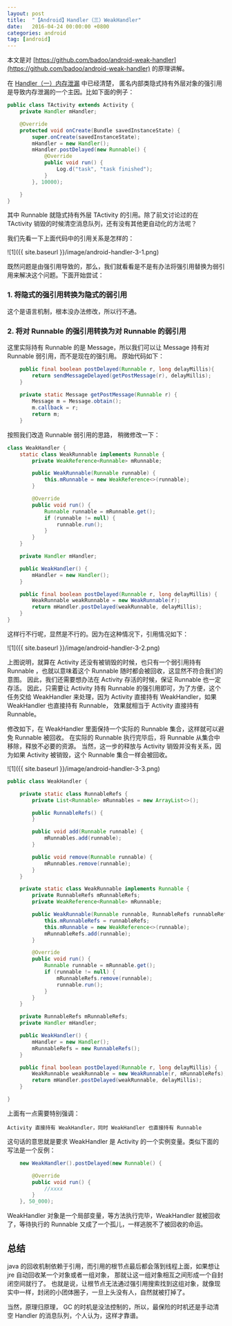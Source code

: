 ```yaml
---
layout: post
title:  "【Android】Handler（三）WeakHandler"
date:   2016-04-24 00:00:00 +0800
categories: android
tag: [android]
---
```

本文是对 [https://github.com/badoo/android-weak-handler](https://github.com/badoo/android-weak-handler) 的原理讲解。

在 [Handler（一）内存泄漏](http://xesam.github.io/android/2016/03/27/Android-Handler-%E4%B8%80-%E5%86%85%E5%AD%98%E6%B3%84%E6%BC%8F.html) 中已经清楚，
匿名内部类隐式持有外层对象的强引用是导致内存泄漏的一个主因。比如下面的例子：

```java
public class TActivity extends Activity {
    private Handler mHandler;

    @Override
    protected void onCreate(Bundle savedInstanceState) {
        super.onCreate(savedInstanceState);
        mHandler = new Handler();
        mHandler.postDelayed(new Runnable() {
            @Override
            public void run() {
                Log.d("task", "task finished");
            }
        }, 10000);

    }
}

```
其中 Runnable 就隐式持有外层 TActivity 的引用。除了前文讨论过的在 TActivity 销毁的时候清空消息队列，还有没有其他更自动化的方法呢？

我们先看一下上面代码中的引用关系是怎样的：

![1]({{ site.baseurl }}/image/android-handler-3-1.png)

既然问题是由强引用导致的，那么，我们就看看是不是有办法将强引用替换为弱引用来解决这个问题。下面开始尝试：

### 1. 将隐式的强引用转换为隐式的弱引用

这个是语言机制，根本没办法修改，所以行不通。

### 2. 将对 Runnable 的强引用转换为对 Runnable 的弱引用

这里实际持有 Runnable 的是 Message，所以我们可以让 Message 持有对 Runnable 弱引用，而不是现在的强引用。
原始代码如下：

```java
    public final boolean postDelayed(Runnable r, long delayMillis){
        return sendMessageDelayed(getPostMessage(r), delayMillis);
    }
    
    private static Message getPostMessage(Runnable r) {
        Message m = Message.obtain();
        m.callback = r;
        return m;
    }
```

按照我们改造 Runnable 弱引用的思路， 稍微修改一下：

```java
class WeakHandler {
    static class WeakRunnable implements Runnable {
        private WeakReference<Runnable> mRunnable;

        public WeakRunnable(Runnable runnable) {
            this.mRunnable = new WeakReference<>(runnable);
        }

        @Override
        public void run() {
            Runnable runnable = mRunnable.get();
            if (runnable != null) {
                runnable.run();
            }
        }
    }

    private Handler mHandler;

    public WeakHandler() {
        mHandler = new Handler();
    }

    public final boolean postDelayed(Runnable r, long delayMillis) {
        WeakRunnable weakRunnable = new WeakRunnable(r);
        return mHandler.postDelayed(weakRunnable, delayMillis);
    }
}
```

这样行不行呢，显然是不行的。因为在这种情况下，引用情况如下：

![1]({{ site.baseurl }}/image/android-handler-3-2.png)

上图说明，就算在 Activity 还没有被销毁的时候，也只有一个弱引用持有 Runnable ，也就以意味着这个 Runnable 随时都会被回收，这显然不符合我们的意图。
因此，我们还需要想办法在 Activity 存活的时候，保证 Runnable 也一定存活。
因此，只需要让 Activity 持有 Runnable 的强引用即可，为了方便，这个任务交给 WeakHandler 来处理，因为 Activity 直接持有 WeakHandler，如果 WeakHandler 也直接持有 Runnable，
效果就相当于 Activity 直接持有 Runnable。

修改如下，在 WeakHandler 里面保持一个实际的 Runnable 集合，这样就可以避免 Runnable 被回收。 
在实际的 Runnable 执行完毕后，将 Runnable 从集合中移除，释放不必要的资源。
当然，这一步的释放与 Activity 销毁并没有关系，因为如果 Activity 被销毁，这个 Runnable 集合一样会被回收。

![1]({{ site.baseurl }}/image/android-handler-3-3.png)

```java
public class WeakHandler {

    private static class RunnableRefs {
        private List<Runnable> mRunnables = new ArrayList<>();

        public RunnableRefs() {
        }

        public void add(Runnable runnable) {
            mRunnables.add(runnable);
        }

        public void remove(Runnable runnable) {
            mRunnables.remove(runnable);
        }
    }

    private static class WeakRunnable implements Runnable {
        private RunnableRefs mRunnableRefs;
        private WeakReference<Runnable> mRunnable;

        public WeakRunnable(Runnable runnable, RunnableRefs runnableRefs) {
            this.mRunnableRefs = runnableRefs;
            this.mRunnable = new WeakReference<>(runnable);
            mRunnableRefs.add(runnable);
        }

        @Override
        public void run() {
            Runnable runnable = mRunnable.get();
            if (runnable != null) {
                mRunnableRefs.remove(runnable);
                runnable.run();
            }
        }
    }

    private RunnableRefs mRunnableRefs;
    private Handler mHandler;

    public WeakHandler() {
        mHandler = new Handler();
        mRunnableRefs = new RunnableRefs();
    }

    public final boolean postDelayed(Runnable r, long delayMillis) {
        WeakRunnable weakRunnable = new WeakRunnable(r, mRunnableRefs);
        return mHandler.postDelayed(weakRunnable, delayMillis);
    }

}
```

上面有一点需要特别强调：

    Activity 直接持有 WeakHandler，同时 WeakHandler 也直接持有 Runnable

这句话的意思就是要求 WeakHandler 是 Activity 的一个实例变量。类似下面的写法是一个反例：

```java
    new WeakHandler().postDelayed(new Runnable() {

        @Override
        public void run() {
            //xxxx
        }
    }, 50_000);
```

WeakHandler 对象是一个局部变量，等方法执行完毕，WeakHandler 就被回收了，等待执行的 Runnable 又成了一个孤儿，一样逃脱不了被回收的命运。

## 总结

java 的回收机制依赖于引用，而引用的根节点最后都会落到线程上面，如果想让 jre 自动回收某一个对象或者一组对象，
那就让这一组对象相互之间形成一个自封闭空间就行了。
也就是说，让根节点无法通过强引用搜索找到这组对象，就像现实中一样，封闭的小团体圈子，一旦上头没有人，自然就被打掉了。

当然，原理归原理， GC 的时机是没法控制的，所以，最保险的时机还是手动清空 Handler 的消息队列，个人认为，这样才靠谱。


